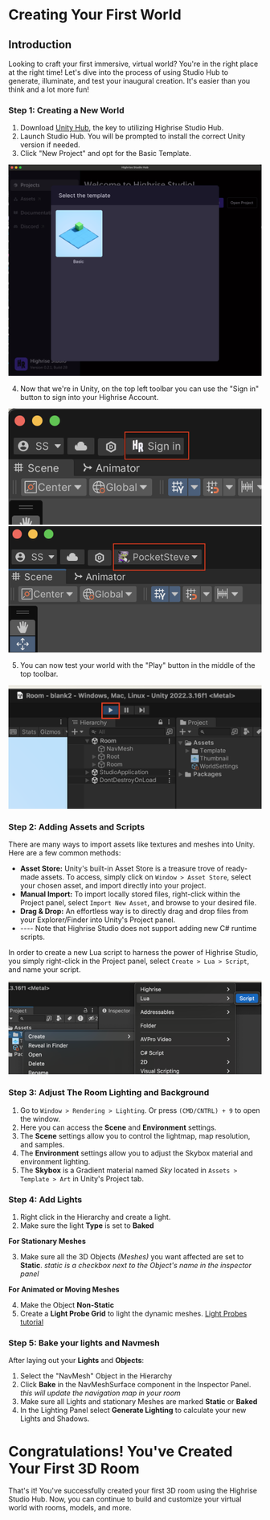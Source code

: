 # **Creating Your First World**

## **Introduction**
Looking to craft your first immersive, virtual world? You're in the right place at the right time! Let's dive into the process of using Studio Hub to generate, illuminate, and test your inaugural creation. It's easier than you think and a lot more fun!

### **Step 1: Creating a New World**
1. Download [Unity Hub](https://unity3d.com/get-unity/download), the key to utilizing Highrise Studio Hub.
2. Launch Studio Hub. You will be prompted to install the correct Unity version if needed.
3. Click "New Project" and opt for the Basic Template.

![open studio hub](/assets/learn/guides/studio/open-studio-hub.png)

4. Now that we're in Unity, on the top left toolbar you can use the "Sign in" button to sign into your Highrise Account.

![before sign in](/assets/learn/guides/studio/before-sign-in.png)    ![after sign in](/assets/learn/guides/studio/after-sign-in.png)

5. You can now test your world with the "Play" button in the middle of the top toolbar.

![play button](/assets/learn/guides/studio/play-button.png)

### **Step 2: Adding Assets and Scripts**
There are many ways to import assets like textures and meshes into Unity. Here are a few common methods:
- **Asset Store:** Unity's built-in Asset Store is a treasure trove of ready-made assets. To access, simply click on `Window > Asset Store`, select your chosen asset, and import directly into your project.
- **Manual Import:** To import locally stored files, right-click within the Project panel, select `Import New Asset`, and browse to your desired file.
- **Drag & Drop:** An effortless way is to directly drag and drop files from your Explorer/Finder into Unity's Project panel. 
- ---- Note that Highrise Studio does not support adding new C# runtime scripts.

In order to create a new Lua script to harness the power of Highrise Studio, you simply right-click in the Project panel, select `Create > Lua > Script`, and name your script.

![add-lua-script](/assets/learn/guides/studio/add-lua-script.png)

### **Step 3: Adjust The Room Lighting and Background**

1. Go to `Window > Rendering > Lighting`. Or press `(CMD/CNTRL) + 9` to open the window.
2. Here you can access the **Scene** and **Environment** settings.
3. The **Scene** settings allow you to control the lightmap, map resolution, and samples.
4. The **Environment** settings allow you to adjust the Skybox material and environment lighting.
5. The **Skybox** is a Gradient material named *Sky* located in `Assets > Template > Art` in Unity's Project tab.


### **Step 4: Add Lights**
1. Right click in the Hierarchy and create a light.
2. Make sure the light **Type** is set to **Baked**

**For Stationary Meshes**

3. Make sure all the 3D Objects *(Meshes)* you want affected are set to **Static**. *static is a checkbox next to the Object's name in the inspector panel*
   
**For Animated or Moving Meshes**

4. Make the Object **Non-Static**
5. Create a **Light Probe Grid** to light the dynamic meshes.
[Light Probes tutorial](https://www.youtube.com/watch?v=_E0JXOZDTKA)


### **Step 5: Bake your lights and Navmesh**
After laying out your **Lights** and **Objects**:
1. Select the "NavMesh" Object in the Hierarchy
2. Click **Bake** in the NavMeshSurface component in the Inspector Panel. *this will update the navigation map in your room*
3. Make sure all Lights and stationary Meshes are marked **Static** or **Baked**
4. In the Lighting Panel select **Generate Lighting** to calculate your new Lights and Shadows.


# **Congratulations! You've Created Your First 3D Room**

That's it! You've successfully created your first 3D room using the Highrise Studio Hub. Now, you can continue to build and customize your virtual world with rooms, models, and more.
